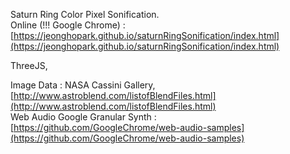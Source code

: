 Saturn Ring Color Pixel Sonification.			
Online (!!! Google Chrome) : [https://jeonghopark.github.io/saturnRingSonification/index.html](https://jeonghopark.github.io/saturnRingSonification/index.html)					


ThreeJS, 			

Image Data : NASA Cassini Gallery, [http://www.astroblend.com/listofBlendFiles.html](http://www.astroblend.com/listofBlendFiles.html)				
Web Audio Google Granular Synth : [https://github.com/GoogleChrome/web-audio-samples](https://github.com/GoogleChrome/web-audio-samples)			

